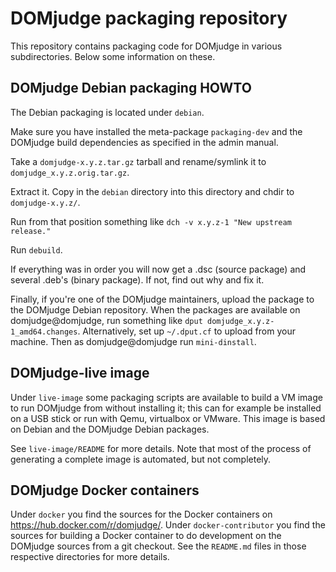 # DOMjudge packaging repository

This repository contains packaging code for DOMjudge in various
subdirectories. Below some information on these.


## DOMjudge Debian packaging HOWTO

The Debian packaging is located under `debian`.

Make sure you have installed the meta-package `packaging-dev` and the
DOMjudge build dependencies as specified in the admin manual.

Take a `domjudge-x.y.z.tar.gz` tarball and rename/symlink it to
`domjudge_x.y.z.orig.tar.gz`.

Extract it. Copy in the `debian` directory into this directory and
chdir to `domjudge-x.y.z/`.

Run from that position something like
`dch -v x.y.z-1 "New upstream release."`

Run `debuild`.

If everything was in order you will now get a .dsc (source package)
and several .deb's (binary package). If not, find out why and fix it.

Finally, if you're one of the DOMjudge maintainers, upload the package
to the DOMjudge Debian repository. When the packages are available on
domjudge@domjudge, run something like `dput domjudge_x.y.z-1_amd64.changes`.
Alternatively, set up `~/.dput.cf` to upload from your machine.
Then as domjudge@domjudge run `mini-dinstall`.


## DOMjudge-live image

Under `live-image` some packaging scripts are available to build a VM
image to run DOMjudge from without installing it; this can for example
be installed on a USB stick or run with Qemu, virtualbox or VMware.
This image is based on Debian and the DOMjudge Debian packages.

See `live-image/README` for more details. Note that most of the process
of generating a complete image is automated, but not completely.


## DOMjudge Docker containers

Under `docker` you find the sources for the Docker containers on
https://hub.docker.com/r/domjudge/. Under `docker-contributor` you
find the sources for building a Docker container to do development
on the DOMjudge sources from a git checkout. See the `README.md` files
in those respective directories for more details.
